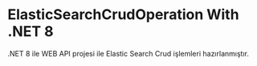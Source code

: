 # ElasticSearchCrudOperation With .NET 8

.NET 8 ile WEB API projesi ile Elastic Search Crud işlemleri hazırlanmıştır. 
